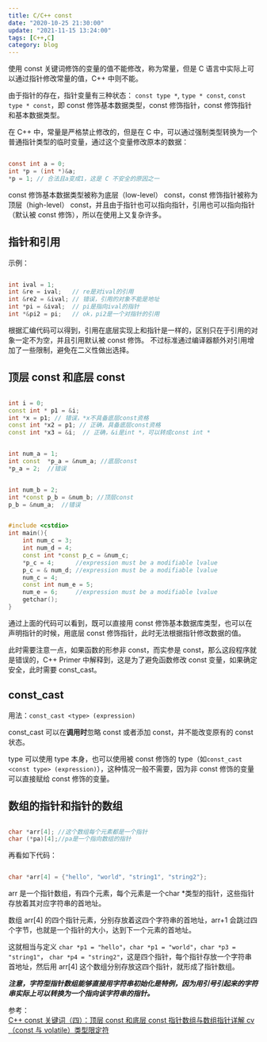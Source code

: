 ```yaml
---
title: C/C++ const
date: "2020-10-25 21:30:00"
update: "2021-11-15 13:24:00"
tags: [C++,C]
category: blog
---
```

使用 const 关键词修饰的变量的值不能修改，称为常量，但是 C 语言中实际上可以通过指针修改常量的值，C++ 中则不能。

<!-- more -->

由于指针的存在，指针变量有三种状态： `const type *`, `type * const`, `const type * const`，即 const 修饰基本数据类型，const 修饰指针，const 修饰指针和基本数据类型。

在 C++ 中，常量是严格禁止修改的，但是在 C 中，可以通过强制类型转换为一个普通指针类型的临时变量，通过这个变量修改原本的数据：

```c

const int a = 0;
int *p = (int *)&a;
*p = 1; // 合法且a变成1，这是 C 不安全的原因之一

```

const 修饰基本数据类型被称为底层（low-level） const，const 修饰指针被称为顶层（high-level） const，并且由于指针也可以指向指针，引用也可以指向指针（默认被 const 修饰），所以在使用上又复杂许多。

## 指针和引用

示例：

```cpp

int ival = 1;
int &re = ival;   // re是对ival的引用
int &re2 = &ival; // 错误，引用的对象不能是地址
int *pi = &ival;  // pi是指向ival的指针
int *&pi2 = pi;   // ok，pi2是一个对指针的引用

```

根据汇编代码可以得到，引用在底层实现上和指针是一样的，区别只在于引用的对象一定不为空，并且引用默认被 const 修饰。
不过标准通过编译器额外对引用增加了一些限制，避免在二义性做出选择。

## 顶层 const 和底层 const

```cpp

int i = 0;
const int * p1 = &i;
int *x = p1; // 错误，*x不具备底层const资格
const int *x2 = p1; // 正确，具备底层const资格
const int *x3 = &i;  // 正确，&i是int *，可以转成const int *

```

```cpp

int num_a = 1;
int const  *p_a = &num_a; //底层const
*p_a = 2;  //错误

```

```cpp

int num_b = 2;
int *const p_b = &num_b; //顶层const
p_b = &num_a;  //错误

```

```cpp

#include <cstdio>
int main(){
	int num_c = 3;
	int num_d = 4;
    const int *const p_c = &num_c;
	*p_c = 4;      //expression must be a modifiable lvalue
	p_c = & num_d; //expression must be a modifiable lvalue
	num_c = 4;
	const int num_e = 5;
	num_e = 6;     //expression must be a modifiable lvalue
	getchar();
}

```

通过上面的代码可以看到，既可以直接用 const 修饰基本数据库类型，也可以在声明指针的时候，用底层 const 修饰指针，此时无法根据指针修改数据的值。

此时需要注意一点，如果函数的形参非 const，而实参是 const，那么这段程序就是错误的，C++ Primer 中解释到，这是为了避免函数修改 const 变量，如果确定安全，此时需要 const\_cast。

## const\_cast

用法：`const_cast <type> (expression)`

const\_cast 可以在**调用时**忽略 const 或者添加 const，并不能改变原有的 const 状态。

type 可以使用 type 本身，也可以使用被 const 修饰的 type（如`const_cast <const type> (expression)`），这种情况一般不需要，因为非 const 修饰的变量可以直接赋给 const 修饰的变量。

## 数组的指针和指针的数组

```cpp

char *arr[4]; //这个数组每个元素都是一个指针
char (*pa)[4];//pa是一个指向数组的指针

```

再看如下代码：

```cpp

char *arr[4] = {"hello", "world", "string1", "string2"};

```

arr 是一个指针数组，有四个元素，每个元素是一个char \*类型的指针，这些指针存放着其对应字符串的首地址。

数组 arr\[4\] 的四个指针元素，分别存放着这四个字符串的首地址，arr+1 会跳过四个字节，也就是一个指针的大小，达到下一个元素的首地址。

这就相当与定义 `char *p1 = "hello"`，`char *p1 = "world"`，`char *p3 = "string1"`， `char *p4 = "string2"`，这是四个指针，每个指针存放一个字符串首地址，然后用 arr\[4\] 这个数组分别存放这四个指针，就形成了指针数组。

_**注意，字符型指针数组能够直接用字符串初始化是特例，因为用引号引起来的字符串实际上可以转换为一个指向该字符串的指针。**_

<div class="ref-label">参考：</div>
<div class="ref-list">
<a href="https://www.dyxmq.cn/program/code/c-cpp/cpp-const-4-top-level-const-and-low-level-const.html">
C++ const 关键词（四）：顶层 const 和底层 const
</a>
<a href="https://blog.csdn.net/men_wen/article/details/52694069">
指针数组与数组指针详解
</a>
<a href="https://zh.cppreference.com/w/cpp/language/cv">
cv（const 与 volatile）类型限定符
</a>
</div>
